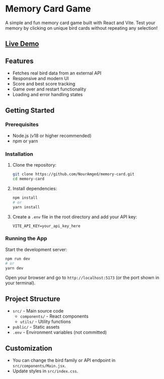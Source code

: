 # Memory Card Game

A simple and fun memory card game built with React and Vite. Test your memory by clicking on unique bird cards without repeating any selection!

## [Live Demo](https://memory-card-rho-sandy.vercel.app/)

## Features
- Fetches real bird data from an external API
- Responsive and modern UI
- Score and best score tracking
- Game over and restart functionality
- Loading and error handling states

## Getting Started

### Prerequisites
- Node.js (v18 or higher recommended)
- npm or yarn

### Installation
1. Clone the repository:
   ```sh
   git clone https://github.com/NourAmged/memory-card.git
   cd memory-card
   ```
2. Install dependencies:
   ```sh
   npm install
   # or
   yarn install
   ```
3. Create a `.env` file in the root directory and add your API key:
   ```env
   VITE_API_KEY=your_api_key_here
   ```

### Running the App
Start the development server:
```sh
npm run dev
# or
yarn dev
```

Open your browser and go to `http://localhost:5173` (or the port shown in your terminal).

## Project Structure
- `src/` - Main source code
  - `components/` - React components
  - `utils/` - Utility functions
- `public/` - Static assets
- `.env` - Environment variables (not committed)

## Customization
- You can change the bird family or API endpoint in `src/components/Main.jsx`.
- Update styles in `src/index.css`.
